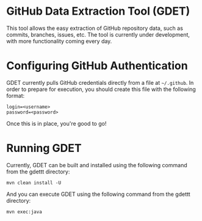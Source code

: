 # GitHub Data Extraction Tool (GDET)

This tool allows the easy extraction of GitHub repository data, such as commits, branches, issues, etc.  The tool is currently under development, with more functionality coming every day.

# Configuring GitHub Authentication

GDET currently pulls GitHub credentials directly from a file at `~/.github`.  In order to prepare for execution, you should create this file with the following format:

```
login=<username>
password=<password>
```

Once this is in place, you're good to go!

# Running GDET

Currently, GDET can be built and installed using the following command from the gdettt directory:

`mvn clean install -U`

And you can execute GDET using the following command from the gdettt directory:

`mvn exec:java`
